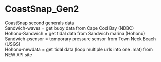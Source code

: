 # CoastSnap_Gen2
CoastSnap second generals data<br/>
Sandwich-waves = get buoy data from Cape Cod Bay (NDBC)<br/>
Hohonu-Sandwich = get tidal data from Sandwich marina (Hohonu)<br/>
Sandwich-psensor = temporary pressure sensor from Town Neck Beach (USGS)<br/>
Hohonu-newdata = get tidal data (loop multiple urls into one .mat) from NEW API site<br/>
